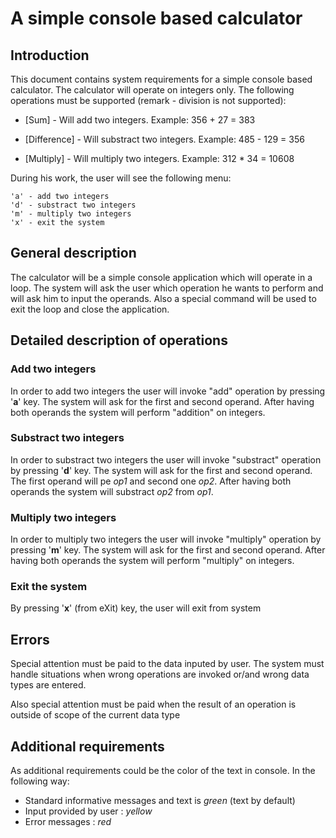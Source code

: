 # A simple console based calculator

## Introduction

This document contains system requirements for a simple console based calculator. The calculator will operate on integers only. The following operations must be supported (remark - division is not supported):

- [Sum] - Will add two integers. Example: 356 + 27 = 383

- [Difference] - Will substract two integers. Example: 485 - 129 = 356

- [Multiply] - Will multiply two integers. Example: 312 * 34 = 10608

During his work, the user will see the following menu:

    'a' - add two integers
    'd' - substract two integers
    'm' - multiply two integers
    'x' - exit the system

## General description

The calculator will be a simple console application which will operate in a loop. The system will ask the user which operation he wants to perform and will ask him to input the operands. Also a special command will be used to exit the loop and close the application.

## Detailed description of operations

### Add two integers

In order to add two integers the user will invoke "add" operation by pressing '**a**' key. The system will ask for the first and second operand. After having both operands the system will perform "addition" on integers.

### Substract two integers

In order to substract two integers the user will invoke "substract" operation by pressing '**d**' key. The system will ask for the first and second operand. The first operand will pe *op1* and second one *op2*. After having both operands the system will substract *op2* from *op1*.

### Multiply two integers

In order to multiply two integers the user will invoke "multiply" operation by pressing '**m**' key. The system will ask for the first and second operand. After having both operands the system will perform "multiply" on integers. 

### Exit the system

By pressing '**x**' (from eXit) key, the user will exit from system

## Errors

Special attention must be paid to the data inputed by user. The system must handle situations when wrong operations are invoked or/and wrong data types are entered.

Also special attention must be paid when the result of an operation is outside of scope of the current data type

## Additional requirements

As additional requirements could be the color of the text in console. In the following way:

 - Standard informative messages and text is *green* (text by default)
 - Input provided by user : *yellow*
 - Error messages : *red*